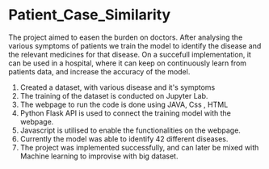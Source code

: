 # Patient_Case_Similarity


The project aimed to easen the burden on doctors. After analysing the various symptoms of patients we train the model to identify the disease and the relevant medicines for that disease. On a succefull implementation, it can be used in a hospital, where it can keep on continuously learn from patients data, and increase the accuracy of the model. 

1. Created a dataset, with various disease and it's symptoms
2. The training of the dataset is conducted on Jupyter Lab.
3. The webpage to run the code is done using JAVA, Css , HTML
4. Python Flask API is used to connect the training model with the webpage. 
5. Javascript is utilised to enable the functionalities on the webpage.
6. Currently the model was able to identify 42 different diseases. 
7. The project was implemented successfully, and can later be mixed with Machine learning to improvise with big dataset. 
